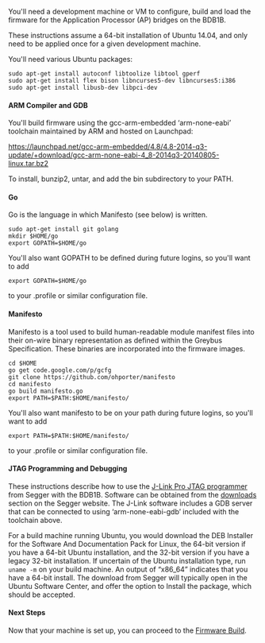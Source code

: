 You'll need a development machine or VM to configure, build and load the firmware for the Application Processor (AP) bridges on the BDB1B.

These instructions assume a 64-bit installation of Ubuntu 14.04, and only need to be applied once for a given development machine.

You'll need various Ubuntu packages:

````
sudo apt-get install autoconf libtoolize libtool gperf
sudo apt-get install flex bison libncurses5-dev libncurses5:i386
sudo apt-get install libusb-dev libpci-dev
````

#### ARM Compiler and GDB
You'll build firmware using the gcc-arm-embedded ‘arm-none-eabi’ toolchain maintained by ARM and hosted on Launchpad:

https://launchpad.net/gcc-arm-embedded/4.8/4.8-2014-q3-update/+download/gcc-arm-none-eabi-4_8-2014q3-20140805-linux.tar.bz2

To install, bunzip2, untar, and add the bin subdirectory to your PATH.

#### Go

Go is the language in which Manifesto (see below) is written.

````
sudo apt-get install git golang
mkdir $HOME/go
export GOPATH=$HOME/go
````
You'll also want GOPATH to be defined during future logins, so you'll want to add
````
export GOPATH=$HOME/go
````
to your .profile or similar configuration file.

#### Manifesto

Manifesto is a tool used to build human-readable module manifest files into their on-wire binary representation as defined within the Greybus Specification. These binaries are incorporated into the firmware images.

````
cd $HOME
go get code.google.com/p/gcfg
git clone https://github.com/ohporter/manifesto
cd manifesto
go build manifesto.go
export PATH=$PATH:$HOME/manifesto/
````
You'll also want manifesto to be on your path during future logins, so you'll want to add
````
export PATH=$PATH:$HOME/manifesto/
````
to your .profile or similar configuration file.
#### JTAG Programming and Debugging

These instructions describe how to use the [J-Link Pro JTAG programmer](http://www.segger.com/jlink-pro.html) from Segger with the BDB1B. Software can be obtained from the [downloads](http://www.segger.com/jlink-software.html) section on the Segger website.  The J-Link software includes a GDB server that can be connected to using ‘arm-none-eabi-gdb’ included with the toolchain above.

For a build machine running Ubuntu, you would download the DEB Installer for the Software And Documentation Pack for Linux, the 64-bit version if you have a 64-bit Ubuntu installation, and the 32-bit version if you have a legacy 32-bit installation.  If uncertain of the Ubuntu installation type, run `uname -m` on your build machine.  An output of “x86_64” indicates that you have a 64-bit install.  The download from Segger will typically open in the Ubuntu Software Center, and offer the option to Install the package, which should be accepted.

#### Next Steps

Now that your machine is set up, you can proceed to the [Firmware Build](Firmware-Build).
